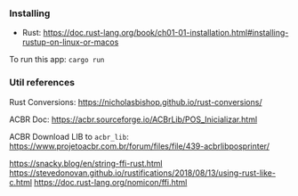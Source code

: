 ### Installing
* Rust: https://doc.rust-lang.org/book/ch01-01-installation.html#installing-rustup-on-linux-or-macos

To run this app: `cargo run`

### Util references

Rust Conversions: https://nicholasbishop.github.io/rust-conversions/

ACBR Doc: https://acbr.sourceforge.io/ACBrLib/POS_Inicializar.html

ACBR Download LIB to `acbr_lib`: https://www.projetoacbr.com.br/forum/files/file/439-acbrlibposprinter/

https://snacky.blog/en/string-ffi-rust.html
https://stevedonovan.github.io/rustifications/2018/08/13/using-rust-like-c.html
https://doc.rust-lang.org/nomicon/ffi.html
